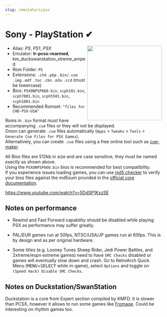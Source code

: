```yaml
---
slug: /emulators/psx
---
```


# Sony - PlayStation ✔

<img src="https://user-images.githubusercontent.com/44569252/188292823-4d971dd0-9c8a-4c99-a132-db16416e352a.png" align="right" width="240" />

- Alias: *PS*, *PS1*, *PSX*
- Emulator: **lr-pcsx-rearmed**, km_duckswanstation_xtreme_amped
- Rom Folder: `PS`
- Extensions: `.chd` `.pbp` `.bin/.cue` `.img` `.mdf` `.toc` `.cbn` `.m3u` `.ccd` (must be lowercase)
- Bios: `PSXONPSP660.bin`, `scph101.bin`, `scph7001.bin`, `scph5501.bin`, `scph1001.bin`
- Recommended Romset: `"files for CHD-PSX-USA"`

Roms in `.bin` format _must_ have accompanying `.cue` files or they will not be displayed.  
Onion can generate `.cue` files automatically (`Apps` > `Tweaks` > `Tools` > `Generate Cue Files for PSX Games`).  
Alternatively, you can create `.cue` files using a free online tool such as [cue-maker](https://www.duckstation.org/cue-maker/).  

All Bios files are 512kb in size and are case sensitive, they must be named _exactly_ as shown above.  
Using the `PSXONPSP660.bin` bios is recommended for best compatibility.  
If you experience issues loading games, you can use [md5 checker](http://getmd5checker.com/) to verify your bios files against the md5sum provided in the [official core documentation](https://docs.libretro.com/library/pcsx_rearmed/).


https://www.youtube.com/watch?v=5DdSP1KxzSE


## Notes on performance

- Rewind and Fast Forward capability should be disabled while playing PSX as performance may suffer greatly. 

- PAL/EUR games run at 50fps, NTSC/USA/JP games run at 60fps. This is by design and as per original hardware.

- Some titles (e.g. Looney Tunes Sheep Rider, Jedi Power Battles, and 2xtreme/espn extreme games) need to have `SMC Checks` disabled or games will eventually slow down and crash. Go to RetroArch Quick Menu (<kbd>MENU</kbd>+<kbd>SELECT</kbd> while in-game), select `Options` and toggle on `(Speed Hack) Disable SMC Checks`.  

## Notes on Duckstation/SwanStation

Duckstation is a core from Expert section compiled by KMFD. It is slower than PCSX, however it allows to run some games like [Fromage](https://www.reddit.com/r/MiyooMini/comments/190avun/swanstation_fromage/). Could be interesting on rhythm games too.